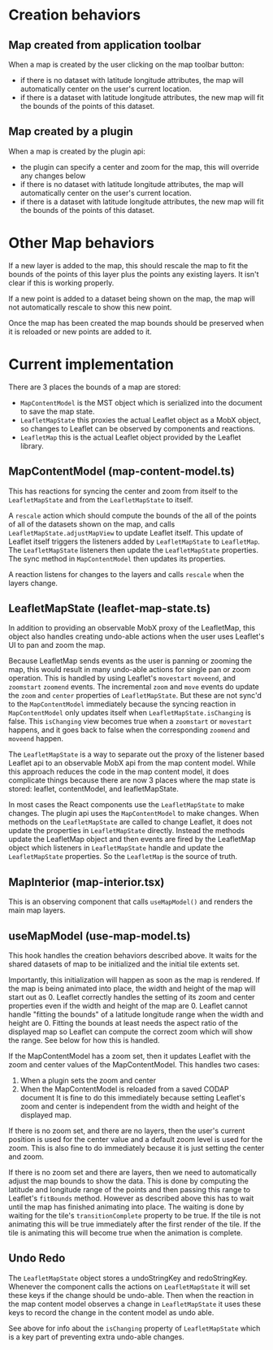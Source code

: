 # Creation behaviors

## Map created from application toolbar

When a map is created by the user clicking on the map toolbar button:
- if there is no dataset with latitude longitude attributes, the map will automatically center on the user's current location.
- if there is a dataset with latitude longitude attributes, the new map will fit the bounds of the points of this dataset.

## Map created by a plugin
When a map is created by the plugin api:
- the plugin can specify a center and zoom for the map, this will override any changes below
- if there is no dataset with latitude longitude attributes, the map will automatically center on the user's current location.
- if there is a dataset with latitude longitude attributes, the new map will fit the bounds of the points of this dataset.

# Other Map behaviors

If a new layer is added to the map, this should rescale the map to fit the bounds of the points of this layer plus the points any existing layers. It isn't clear if this is working properly.

If a new point is added to a dataset being shown on the map, the map will not automatically rescale to show this new point.

Once the map has been created the map bounds should be preserved when it is reloaded or new points are added to it.

# Current implementation

There are 3 places the bounds of a map are stored:
- `MapContentModel` is the MST object which is serialized into the document to save the map state.
- `LeafletMapState` this proxies the actual Leaflet object as a MobX object, so changes to Leaflet can be observed by components and reactions.
- `LeafletMap` this is the actual Leaflet object provided by the Leaflet library.

## MapContentModel (map-content-model.ts)
This has reactions for syncing the center and zoom from itself to the `LeafletMapState` and from the `LeafletMapState` to itself.

A `rescale` action which should compute the bounds of the all of the points of all of the datasets shown on the map, and calls `LeafletMapState.adjustMapView` to update Leaflet itself. This update of Leaflet itself triggers the listeners added by `LeafletMapState` to `LeafletMap`. The `LeafletMapState` listeners then update the `LeafletMapState` properties. The sync method in `MapContentModel` then updates its properties.

A reaction listens for changes to the layers and calls `rescale` when the layers change.

## LeafletMapState (leaflet-map-state.ts)

In addition to providing an observable MobX proxy of the LeafletMap, this object also handles creating undo-able actions when the user uses Leaflet's UI to pan and zoom the map.

Because LeafletMap sends events as the user is panning or zooming the map, this would result in many undo-able actions for single pan or zoom operation. This is handled by using Leaflet's `movestart` `moveend`, and `zoomstart` `zoomend` events. The incremental `zoom` and `move` events do update the `zoom` and `center` properties of `LeafletMapState`. But these are not sync'd to the `MapContentModel` immediately because the syncing reaction in `MapContentModel` only updates itself when `LeafletMapState.isChanging` is false. This `isChanging` view becomes true when a `zoomstart` or `movestart` happens, and it goes back to false when the corresponding `zoomend` and `moveend` happen.

The `LeafletMapState` is a way to separate out the proxy of the listener based Leaflet api to an observable MobX api from the map content model. While this approach reduces the code in the map content model, it does complicate things because there are now 3 places where the map state is stored: leaflet, contentModel, and leafletMapState.

In most cases the React components use the `LeafletMapState` to make changes. The plugin api uses the `MapContentModel` to make changes. When methods on the `LeafletMapState` are called to change Leaflet, it does not update the properties in `LeafletMapState` directly. Instead the methods update the LeafletMap object and then events are fired by the LeafletMap object which listeners in `LeafletMapState` handle and update the `LeafletMapState` properties. So the `LeafletMap` is the source of truth.

## MapInterior (map-interior.tsx)

This is an observing component that calls `useMapModel()` and renders the main map layers.

## useMapModel (use-map-model.ts)

This hook handles the creation behaviors described above. It waits for the shared datasets of map to be initialized and the initial tile extents set.

Importantly, this initialization will happen as soon as the map is rendered. If the map is being animated into place, the width and height of the map will start out as 0. Leaflet correctly handles the setting of its zoom and center properties even if the width and height of the map are 0. Leaflet cannot handle "fitting the bounds" of a latitude longitude range when the width and height are 0. Fitting the bounds at least needs the aspect ratio of the displayed map so Leaflet can compute the correct zoom which will show the range. See below for how this is handled.

If the MapContentModel has a zoom set, then it updates Leaflet with the zoom and center values of the MapContentModel. This handles two cases:
1. When a plugin sets the zoom and center
2. When the MapContentModel is reloaded from a saved CODAP document
It is fine to do this immediately because setting Leaflet's zoom and center is independent from the width and height of the displayed map.

If there is no zoom set, and there are no layers, then the user's current position is used for the center value and a default zoom level is used for the zoom. This is also fine to do immediately because it is just setting the center and zoom.

If there is no zoom set and there are layers, then we need to automatically adjust the map bounds to show the data. This is done by computing the latitude and longitude range of the points and then passing this range to Leaflet's `fitBounds` method. However as described above this has to wait until the map has finished animating into place. The waiting is done by waiting for the tile's `transitionComplete` property to be true. If the tile is not animating this will be true immediately after the first render of the tile. If the tile is animating this will become true when the animation is complete.

## Undo Redo
The `LeafletMapState` object stores a undoStringKey and redoStringKey. Whenever the component calls the actions on `LeafletMapState` it will set these keys if the change should be undo-able. Then when the reaction in the map content model observes a change in `LeafletMapState` it uses these keys to record the change in the content model as undo able.

See above for info about the `isChanging` property of `LeafletMapState` which is a key part of preventing extra undo-able changes.
